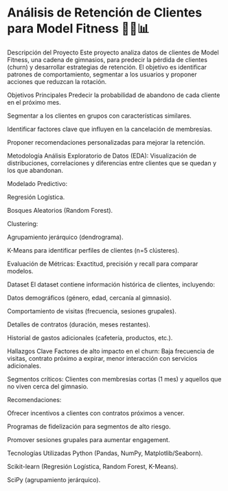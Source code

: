 # Análisis de Retención de Clientes para Model Fitness 🏋️‍♂️📊
Descripción del Proyecto
Este proyecto analiza datos de clientes de Model Fitness, una cadena de gimnasios, para predecir la pérdida de clientes (churn) y desarrollar estrategias de retención. El objetivo es identificar patrones de comportamiento, segmentar a los usuarios y proponer acciones que reduzcan la rotación.

Objetivos Principales
Predecir la probabilidad de abandono de cada cliente en el próximo mes.

Segmentar a los clientes en grupos con características similares.

Identificar factores clave que influyen en la cancelación de membresías.

Proponer recomendaciones personalizadas para mejorar la retención.

Metodología
Análisis Exploratorio de Datos (EDA): Visualización de distribuciones, correlaciones y diferencias entre clientes que se quedan y los que abandonan.

Modelado Predictivo:

Regresión Logística.

Bosques Aleatorios (Random Forest).

Clustering:

Agrupamiento jerárquico (dendrograma).

K-Means para identificar perfiles de clientes (n=5 clústeres).

Evaluación de Métricas: Exactitud, precisión y recall para comparar modelos.

Dataset
El dataset contiene información histórica de clientes, incluyendo:

Datos demográficos (género, edad, cercanía al gimnasio).

Comportamiento de visitas (frecuencia, sesiones grupales).

Detalles de contratos (duración, meses restantes).

Historial de gastos adicionales (cafetería, productos, etc.).

Hallazgos Clave
Factores de alto impacto en el churn: Baja frecuencia de visitas, contrato próximo a expirar, menor interacción con servicios adicionales.

Segmentos críticos: Clientes con membresías cortas (1 mes) y aquellos que no viven cerca del gimnasio.

Recomendaciones:

Ofrecer incentivos a clientes con contratos próximos a vencer.

Programas de fidelización para segmentos de alto riesgo.

Promover sesiones grupales para aumentar engagement.

Tecnologías Utilizadas
Python (Pandas, NumPy, Matplotlib/Seaborn).

Scikit-learn (Regresión Logística, Random Forest, K-Means).

SciPy (agrupamiento jerárquico).
